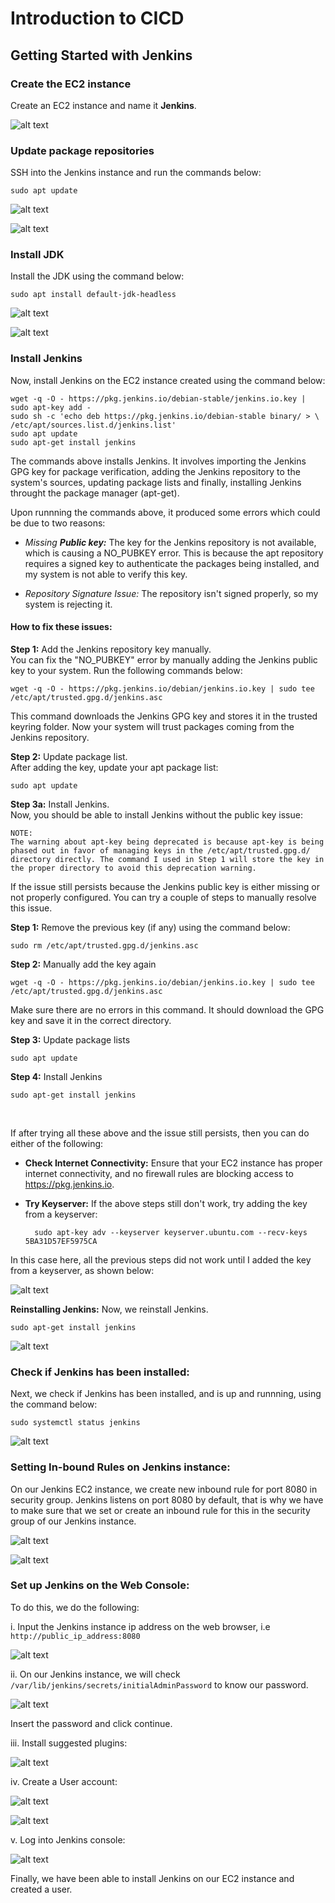 # Introduction to CICD

## Getting Started with Jenkins

### Create the EC2 instance

Create an EC2 instance and name it **Jenkins**.

![alt text](images/Jenkins_EC2_instance_created.png)

### Update package repositories

SSH into the Jenkins instance and run the commands below:

`sudo apt update`

![alt text](images/ssh-into-jenkins-EC2-instance.png)

![alt text](images/update-package-repositories.png)


### Install JDK

Install the JDK using the command below:

`sudo apt install default-jdk-headless`

![alt text](images/installing-JDK-on-Jenkins-Instance.png)

![alt text](images/JDK-installation-completed.png)


### Install Jenkins 

Now, install Jenkins on the EC2 instance created using the command below:

    wget -q -O - https://pkg.jenkins.io/debian-stable/jenkins.io.key | sudo apt-key add -
    sudo sh -c 'echo deb https://pkg.jenkins.io/debian-stable binary/ > \
    /etc/apt/sources.list.d/jenkins.list'
    sudo apt update
    sudo apt-get install jenkins


The commands above installs Jenkins. It involves importing the Jenkins GPG key for package verification, adding the Jenkins repository to the system's sources, updating package lists and finally, installing Jenkins throught the package manager (apt-get).


Upon runnning the commands above, it produced some errors which could be due to two reasons:
    
- *Missing **Public key:*** The key for the Jenkins repository is not available, which is causing a NO_PUBKEY error. This is because the apt repository requires a signed key to authenticate the packages being installed, and my system is not able to verify this key.

-  *Repository Signature Issue:* The repository isn't signed properly, so my system is rejecting it.


#### How to fix these issues:

**Step 1:** Add the Jenkins repository key manually. <br>
You can fix the "NO_PUBKEY" error by manually adding the Jenkins public key to your system. Run the following commands below:

    wget -q -O - https://pkg.jenkins.io/debian/jenkins.io.key | sudo tee /etc/apt/trusted.gpg.d/jenkins.asc

This command downloads the Jenkins GPG key and stores it in the trusted keyring folder. Now your system will trust packages coming from the Jenkins repository.

**Step 2:** Update package list. <br>
After adding the key, update your apt package list:

    sudo apt update

**Step 3a:** Install Jenkins. <br>
Now, you should be able to install Jenkins without the public key issue:


    NOTE: 
    The warning about apt-key being deprecated is because apt-key is being phased out in favor of managing keys in the /etc/apt/trusted.gpg.d/ directory directly. The command I used in Step 1 will store the key in the proper directory to avoid this deprecation warning.


If the issue still persists because the Jenkins public key is either missing or not properly configured. You can try a couple of steps to manually resolve this issue.

**Step 1:** Remove the previous key (if any) using the command below:

    sudo rm /etc/apt/trusted.gpg.d/jenkins.asc


**Step 2:** Manually add the key again

    wget -q -O - https://pkg.jenkins.io/debian/jenkins.io.key | sudo tee /etc/apt/trusted.gpg.d/jenkins.asc

Make sure there are no errors in this command. It should download the GPG key and save it in the correct directory.

**Step 3:** Update package lists

    sudo apt update

**Step 4:** Install Jenkins

    sudo apt-get install jenkins

<br>

If after trying all these above and the issue still persists, then you can do either of the following:

- **Check Internet Connectivity:** Ensure that your EC2 instance has proper internet connectivity, and no firewall rules are blocking access to https://pkg.jenkins.io.

- **Try Keyserver:** If the above steps still don't work, try adding the key from a keyserver:

        sudo apt-key adv --keyserver keyserver.ubuntu.com --recv-keys 5BA31D57EF5975CA

In this case here, all the previous steps did not work until I added the key from a keyserver, as shown below:

![alt text](images/added_key_from_keyserver_to_resolve_public_key_error.png)


**Reinstalling Jenkins:** Now, we reinstall Jenkins.

    sudo apt-get install jenkins

![alt text](images/Jenkins_installed.png)


### Check if Jenkins has been installed:

Next, we check if Jenkins has been installed, and is up and runnning, using the command below:

    sudo systemctl status jenkins

![alt text](images/confirming_Jenkins_is_up_and_running.png)


### Setting In-bound Rules on Jenkins instance:

On our Jenkins EC2 instance, we create new inbound rule for port 8080 in security group. Jenkins listens on port 8080 by default, that is why we have to make sure that we set or create an inbound rule for this in the security group of our Jenkins instance.

![alt text](images/creating_inbound_rule_for_jenkins.png)

![alt text](images/Jenkins_inbound_rule_created.png)


### Set up Jenkins on the Web Console:

To do this, we do the following:

i. Input the Jenkins instance ip address on the web browser, i.e `http://public_ip_address:8080`

![alt text](images/Enter_Jenkins_instance_ip_address_on_browser.png)

ii. On our Jenkins instance, we will check `/var/lib/jenkins/secrets/initialAdminPassword` to know our password.

![alt text](images/Viewing_Jenkins_password.png)

Insert the password and click continue.

iii. Install suggested plugins:

![alt text](images/install_suggested_plugins.png)

iv. Create a User account:

![alt text](images/creating_first_jenkins_user.png)

![alt text](images/Jenkins_URL.png)

v. Log into Jenkins console:

![alt text](images/log_into_jenkins_console.png)


Finally, we have been able to install Jenkins on our EC2 instance and created a user.
























































































































































































































